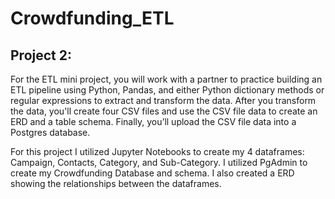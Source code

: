 # Crowdfunding_ETL

## Project 2: 
For the ETL mini project, you will work with a partner to practice building an ETL pipeline using Python, Pandas, and either Python dictionary methods or regular expressions to extract and transform the data. After you transform the data, you'll create four CSV files and use the CSV file data to create an ERD and a table schema. Finally, you’ll upload the CSV file data into a Postgres database.

For this project I utilized Jupyter Notebooks to create my 4 dataframes: Campaign, Contacts, Category, and Sub-Category. I utilized PgAdmin to create my Crowdfunding Database and schema. I also created a ERD showing the relationships between the dataframes. 
